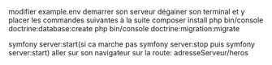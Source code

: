 modifier example.env
demarrer son serveur
dégainer son terminal et y placer les commandes suivantes à la suite
composer install
php bin/console doctrine:database:create
php bin/console doctrine:migration:migrate 

symfony server:start(si ca marche pas symfony server:stop puis symfony server:start)
aller sur son navigateur sur la route: adresseServeur/heros
